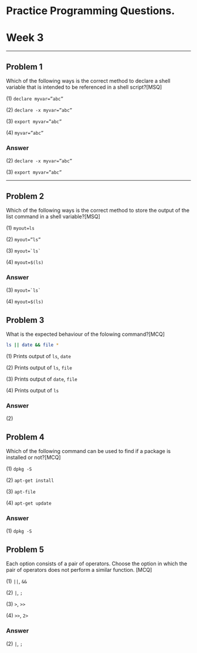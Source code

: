 # Practice Programming Questions.
# Week 3 

---

## Problem 1

Which of the following ways is the correct method to declare a shell variable that is intended to be referenced in a shell script?[MSQ]

(1) ``` declare myvar=”abc” ```

(2) ``` declare -x myvar=”abc” ```

(3) ``` export myvar=”abc” ```

(4) ``` myvar=”abc” ```

### Answer

(2) ``` declare -x myvar=”abc” ```

(3) ``` export myvar=”abc” ```

<div style="page-break-after: always; break-after: page;"></div>

---

## Problem 2

Which of the following ways is the correct method to store the output of the list  command in a shell variable?[MSQ]

(1) ``` myout=ls ```

(2) ``` myout=”ls” ```

(3) ``` myout=`ls` ```

(4) ``` myout=$(ls) ```

### Answer

(3) ``` myout=`ls` ```

(4) ``` myout=$(ls) ```



## Problem 3

What is the expected behaviour of the folowing command?[MCQ]

```bash
ls || date && file *
```

(1) Prints output of `ls`, `date`

(2) Prints output of `ls`, `file`

(3) Prints output of `date`, `file`

(4) Prints output of `ls`

### Answer

(2) 



## Problem 4

Which of the following command can be used to find if a package is installed or not?[MCQ]

(1) ``` dpkg -S ```

(2) ``` apt-get install ```

(3) ``` apt-file ```

(4) ``` apt-get update ```

### Answer

(1) ``` dpkg -S ```



## Problem 5

Each option consists of a pair of operators. Choose the option in which the pair of operators does not perform a similar function. [MCQ]

(1) `||`, `&&`

(2) `|`, `;`

(3) `>`, `>>`

(4) `>>`, `2>`

### Answer

(2) `|`, `;`

<div style="page-break-after: always; break-after: page;"></div>
